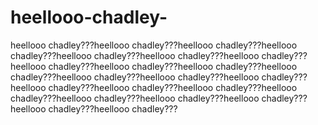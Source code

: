 # heellooo-chadley-
heellooo chadley???heellooo chadley???heellooo chadley???heellooo chadley???heellooo chadley???heellooo chadley???heellooo chadley???heellooo chadley???heellooo chadley???heellooo chadley???heellooo chadley???heellooo chadley???heellooo chadley???heellooo chadley???heellooo chadley???heellooo chadley???heellooo chadley???heellooo chadley???heellooo chadley???heellooo chadley???heellooo chadley???heellooo chadley???heellooo chadley???
